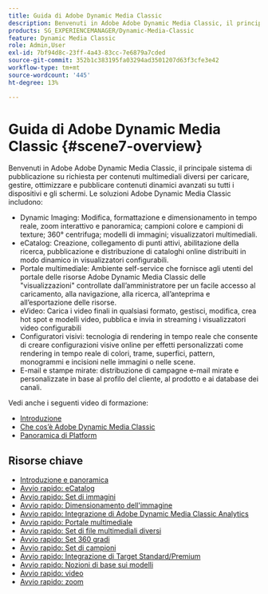 ```yaml
---
title: Guida di Adobe Dynamic Media Classic
description: Benvenuti in Adobe Adobe Dynamic Media Classic, il principale sistema di pubblicazione su richiesta per contenuti multimediali diversi per caricare, gestire, ottimizzare e pubblicare contenuti dinamici avanzati su tutti i dispositivi e gli schermi.
products: SG_EXPERIENCEMANAGER/Dynamic-Media-Classic
feature: Dynamic Media Classic
role: Admin,User
exl-id: 7bf94d8c-23ff-4a43-83cc-7e6879a7cded
source-git-commit: 352b1c383195fa03294ad3501207d63f3cfe3e42
workflow-type: tm+mt
source-wordcount: '445'
ht-degree: 13%

---
```


# Guida di Adobe Dynamic Media Classic {#scene7-overview}

Benvenuti in Adobe Adobe Dynamic Media Classic, il principale sistema di pubblicazione su richiesta per contenuti multimediali diversi per caricare, gestire, ottimizzare e pubblicare contenuti dinamici avanzati su tutti i dispositivi e gli schermi. Le soluzioni Adobe Dynamic Media Classic includono:

* Dynamic Imaging: Modifica, formattazione e dimensionamento in tempo reale, zoom interattivo e panoramica; campioni colore e campioni di texture; 360° centrifuga; modelli di immagini; visualizzatori multimediali.
* eCatalog: Creazione, collegamento di punti attivi, abilitazione della ricerca, pubblicazione e distribuzione di cataloghi online distribuiti in modo dinamico in visualizzatori configurabili.
* Portale multimediale: Ambiente self-service che fornisce agli utenti del portale delle risorse Adobe Dynamic Media Classic delle &quot;visualizzazioni&quot; controllate dall’amministratore per un facile accesso al caricamento, alla navigazione, alla ricerca, all’anteprima e all’esportazione delle risorse.
* eVideo: Carica i video finali in qualsiasi formato, gestisci, modifica, crea hot spot e modelli video, pubblica e invia in streaming i visualizzatori video configurabili
* Configuratori visivi: tecnologia di rendering in tempo reale che consente di creare configurazioni visive online per effetti personalizzati come rendering in tempo reale di colori, trame, superfici, pattern, monogrammi e incisioni nelle immagini o nelle scene.
* E-mail e stampe mirate: distribuzione di campagne e-mail mirate e personalizzate in base al profilo del cliente, al prodotto e ai database dei canali.

Vedi anche i seguenti video di formazione:

* [Introduzione](https://s7d5.scene7.com/s7viewers/html5/VideoViewer.html?videoserverurl=https://s7d5.scene7.com/is/content/&amp;emailurl=https://s7d5.scene7.com/s7/emailFriend&amp;serverUrl=https://s7d5.scene7.com/is/image/&amp;config=Scene7SharedAssets/Universal_HTML5_Video&amp;contenturl=https://s7d5.scene7.com/skins/&amp;asset=S7tutorials/570_Introduction_converted%20renamed_Getting%20Started-AVS)
* [Che cos’è Adobe Dynamic Media Classic](https://s7d5.scene7.com/s7viewers/html5/VideoViewer.html?videoserverurl=https://s7d5.scene7.com/is/content/&amp;emailurl=https://s7d5.scene7.com/s7/emailFriend&amp;serverUrl=https://s7d5.scene7.com/is/image/&amp;config=Scene7SharedAssets/Universal_HTML5_Video&amp;contenturl=https://s7d5.scene7.com/skins/&amp;asset=S7tutorials/577_What%20is%20Scene7_converted%20renamed_Getting%20Started-AVS)
* [Panoramica di Platform](https://s7d5.scene7.com/s7viewers/html5/VideoViewer.html?videoserverurl=https://s7d5.scene7.com/is/content/&amp;emailurl=https://s7d5.scene7.com/s7/emailFriend&amp;serverUrl=https://s7d5.scene7.com/is/image/&amp;config=Scene7SharedAssets/Universal_HTML5_Video&amp;contenturl=https://s7d5.scene7.com/skins/&amp;asset=S7tutorials/572_Platform%20Overview_converted%20renamed_Getting%20Started-AVS)

## Risorse chiave

* [Introduzione e panoramica](/help/dmc-platform-overview.md)
* [Avvio rapido: eCatalog](/help/quick-start-ecatalog.md)
* [Avvio rapido: Set di immagini](/help/quick-start-image-sets.md)
* [Avvio rapido: Dimensionamento dell&#39;immagine](/help/quick-start-image-sizing.md)
* [Avvio rapido: Integrazione di Adobe Dynamic Media Classic Analytics](/help/quick-start-integrating-dmc-analytics.md)
* [Avvio rapido: Portale multimediale](/help/quick-start-media-portal-administration.md)
* [Avvio rapido: Set di file multimediali diversi](/help/quick-start-mixed-media-sets.md)
* [Avvio rapido: Set 360 gradi](/help/quick-start-spin-sets.md)
* [Avvio rapido: Set di campioni](/help/quick-start-swatch-sets.md)
* [Avvio rapido: Integrazione di Target Standard/Premium](/help/quick-start-target-integration.md)
* [Avvio rapido: Nozioni di base sui modelli](/help/quick-start-template-basics.md)
* [Avvio rapido: video](/help/quick-start-video.md)
* [Avvio rapido: zoom](/help/quick-start-zoom.md)
